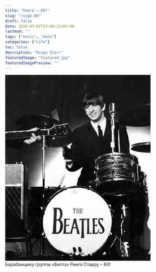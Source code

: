 ```yaml
---
title: "Ринго – 80!"
slug: "ringo-80"
draft: false
date: 2020-07-07T13:00:13+03:00 
lastmod: ""
tags: ["music", "date"]
categories: ["Life"]
toc: false
description: "Ringo Starr"
featuredImage: "featured.jpg"
featuredImagePreview: ""
---
```


![Ринго Старр](featured.jpg)  
Барабанщику группы «Битлз» Ринго Старру – 80!